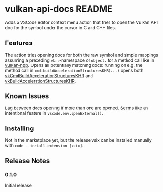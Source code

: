 # vulkan-api-docs README

Adds a VSCode editor context menu action that tries to open the Vulkan API doc for the symbol under the cursor in C and C++ files.

## Features

The action tries opening docs for both the raw symbol and simple mappings assuming a preceding `vk::`-namespace or `object.` for a method call like in [vulkan-hpp](https://github.com/KhronosGroup/Vulkan-Hpp). Opens all potentially matching docs: running on e.g. the method call in `cmd.buildAccelerationStructuresKHR(...)` opens both [vkCmdBuildAccelerationStructuresKHR](https://registry.khronos.org/vulkan/specs/1.3-extensions/man/html/vkCmdBuildAccelerationStructuresKHR.html) and [vkBuildAccelerationStructuresKHR](https://registry.khronos.org/vulkan/specs/1.3-extensions/man/html/vkBuildAccelerationStructuresKHR.html).

## Known Issues

Lag between docs opening if more than one are opened. Seems like an intentional feature in `vscode.env.openExternal()`.

## Installing

Not in the marketplace yet, but the release vsix can be installed manually with `code --install-extension [vsix]`.

## Release Notes

### 0.1.0

Initial release
